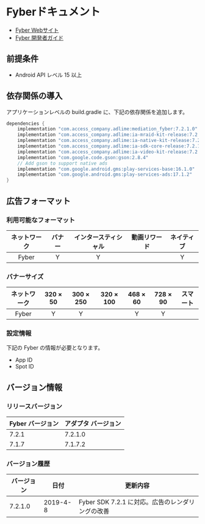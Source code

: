 # Fyberドキュメント
- [Fyber Webサイト](https://revenuedesk.inner-active.com/dashboard/dates/chart)
- [Fyber 開発者ガイド](http://developer.inner-active.com/docs/welcome)

## 前提条件
- Android API レベル 15 以上

## 依存関係の導入
アプリケーションレベルの build.gradle に、下記の依存関係を追加します。

```java
dependencies {
    implementation "com.access_company.adlime:mediation_fyber:7.2.1.0"
    implementation "com.access_company.adlime:ia-mraid-kit-release:7.2.1"
    implementation "com.access_company.adlime:ia-native-kit-release:7.2.1"
    implementation "com.access_company.adlime:ia-sdk-core-release:7.2.1"
    implementation "com.access_company.adlime:ia-video-kit-release:7.2.1"
    implementation "com.google.code.gson:gson:2.8.4"
    // Add gson to support native ads
    implementation "com.google.android.gms:play-services-base:16.1.0"
    implementation "com.google.android.gms:play-services-ads:17.1.2"
}
```

## 広告フォーマット

### 利用可能なフォーマット

|ネットワーク|バナー|インタースティシャル|動画リワード|ネイティブ|
|:------: |:---:|:----------:|:------:|:----:|
| Fyber | Y    | Y          |       |  Y  |

### バナーサイズ
|ネットワーク |320 × 50 |300 × 250 |320 × 100 |468 × 60 |728 × 90 |スマート |
|:------:|:-----:|:------:|:------:|:-----:|:-----:|:----:|
| Fyber  | Y     | Y      |        | Y     | Y     |      |

### 設定情報
下記の Fyber の情報が必要となります。　　　　　　
- App ID  
- Spot ID

## バージョン情報

### リリースバージョン
| Fyber バージョン | アダプタ バージョン|
|:-----------------|:--------------|
| 7.2.1           |   7.2.1.0    |
| 7.1.7           |   7.1.7.2    |




### バージョン履歴
| バージョン           | 日付              | 更新内容              |
|-----------------|--------------------|---------------------|
|   7.2.1.0     | 2019-4-8      |Fyber SDK 7.2.1 に対応。広告のレンダリングの改善| 
